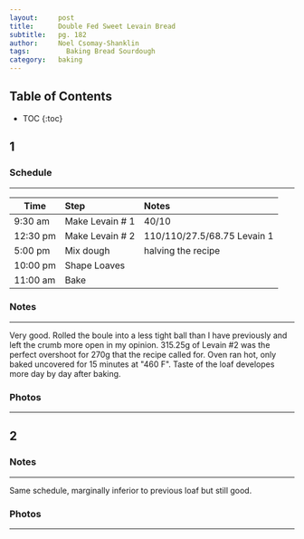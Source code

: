```yaml
---
layout:     post
title:      Double Fed Sweet Levain Bread
subtitle:   pg. 182
author:     Noel Csomay-Shanklin
tags: 		  Baking Bread Sourdough
category:   baking
---
```

## Table of Contents
* TOC
{:toc}

## 1
### Schedule
---

Time             | Step | Notes |
|----------------|:------|:--------------|
9:30 am | Make Levain # 1 | 40/10
12:30 pm | Make Levain # 2 | 110/110/27.5/68.75 Levain 1
5:00 pm  | Mix dough   | halving the recipe
10:00 pm | Shape Loaves | 
11:00 am  | Bake | 

### Notes
---

Very good. Rolled the boule into a less tight ball than I have previously and left the crumb more open in my opinion. 315.25g of Levain #2 was the perfect overshoot for 270g that the recipe called for. Oven ran hot, only baked uncovered for 15 minutes at "460 F". Taste of the loaf developes more day by day after baking.

### Photos
---
<script src="https://cdn.jsdelivr.net/npm/publicalbum@latest/embed-ui.min.js" async></script>
<div class="pa-carousel-widget" style="width:100%; height:480px; display:none;"
  data-link="https://photos.app.goo.gl/hYYBRKwMQrzrfdoM6"
  data-title="Double-Fed Sweet Levain Bread"
  data-description="3 new photos added to shared album"
  data-delay="120">
  <object data="https://lh3.googleusercontent.com/ptDZA5462SyunjpsuOsce5kKIozkIYmWqnEOlN2JByYECFw64JO44GzGIExacukcFtkKuCsyEyYMSWJd-VLXlP37o4N1Dy0DR93HogdeTUsl0DtAAIVGJjPbXM8hf2pYe2LNcm3oHbE=w1920-h1080"></object>
  <object data="https://lh3.googleusercontent.com/uS1HrByoZ8EAnI0XZMeVc7ReULTs82oP0ucWjeznYTT814YF5G3etwSp4hLzIcYntch06XbShfoyHJwKO2o389CrcNgirXg0DBvr_FslBaHcDgg5jL3Ntz-hE8wtXDgeUWO5McFQCiA=w1920-h1080"></object>
  <object data="https://lh3.googleusercontent.com/XGYQ0HTqDUDzJJmfnFJBB2I3VU_EoYjdA2KsgCZ5a0MmP5ccYrhevJQf6c1c3jiWjvihGDySoW1q20H80gzGoVdJTNcs-J7ugXJdF5oSuc3L9fvAjfsKal1zko-SvOXQaE_uocFlVtE=w1920-h1080"></object>
</div>

## 2
### Notes
---
Same schedule, marginally inferior to previous loaf but still good.

### Photos
---
<script src="https://cdn.jsdelivr.net/npm/publicalbum@latest/embed-ui.min.js" async></script>
<div class="pa-carousel-widget" style="width:100%; height:480px; display:none;"
  data-link="https://photos.app.goo.gl/hYYBRKwMQrzrfdoM6"
  data-title="Double-Fed Sweet Levain Bread"
  data-description="5 new photos added to shared album"
  data-delay="120">
  <object data="https://lh3.googleusercontent.com/A2dxOw9CXUQCFcT29mBkhtNSOmcne7gpeAe7uLCo2YgNSdCpsmnN-PJ33oAuaeSjRUMRxN0cmjRXydtIIQtDFubR7t8UGaGqs_kLVLuIErOwCu8mwW8klBT_qFZEmo7nw-FQJIY_Qsc=w1920-h1080"></object>
  <object data="https://lh3.googleusercontent.com/Bq6CU24FLWkjKLEQa2hmLaJStc-54eyDzKV9zSCZfs2eLN4De8XITGwxqPSj1rBh9j50a032rHjZaLJKgLovY8Q7IEpO4M4Jcr7yQW2PdSU85R9iv1ttcPhxOaHkEvyGit89dgCNRBY=w1920-h1080"></object>
</div>
